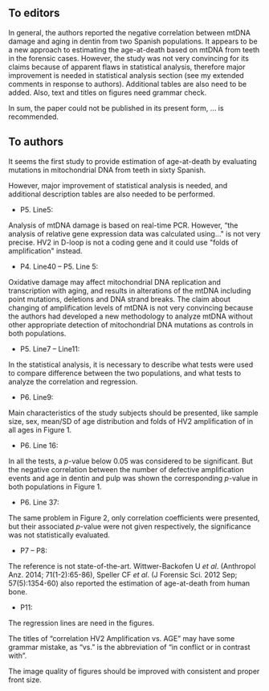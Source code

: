 ## To editors

In general, the authors reported the negative correlation between mtDNA damage and aging in dentin from two Spanish populations. It appears to be a new approach to estimating the age-at-death based on mtDNA from teeth in the forensic cases. However, the study was not very convincing for its claims because of apparent flaws in statistical analysis, therefore major improvement is needed in statistical analysis section (see my extended comments in response to authors). Additional tables are also need to be added. Also, text and titles on figures need grammar check. 

In sum, the paper could not be published in its present form, ... is recommended. 


## To authors

It seems the first study to provide estimation of age-at-death by evaluating mutations in mitochondrial DNA from teeth in sixty Spanish. 

However, major improvement of statistical analysis is needed, and additional description tables are also needed to be performed. 

- P5. Line5: 

Analysis of mtDNA damage is based on real-time PCR. However, “the analysis of relative gene expression data was calculated using..." is not very precise. HV2 in D-loop is not a coding gene and it could use "folds of amplification" instead.

- P4. Line40 – P5. Line 5:

Oxidative damage may affect mitochondrial DNA replication and transcription with aging, and results in alterations of the mtDNA including point mutations, deletions and DNA strand breaks. The claim about changing of amplification levels of mtDNA is not very convincing because the authors had developed a new methodology to analyze mtDNA without other appropriate detection of mitochondrial DNA mutations as controls in both populations.

- P5. Line7 – Line11:

In the statistical analysis, it is necessary to describe what tests were used to compare difference between the two populations, and what tests to analyze the correlation and regression.

- P6. Line9:

Main characteristics of the study subjects should be presented, like sample size, sex, mean/SD of age distribution and folds of HV2 amplification of in all ages in Figure 1.

- P6. Line 16:

In all the tests, a *p*-value below 0.05 was considered to be significant. But the negative correlation between the number of defective amplification events and age in dentin and pulp was shown the corresponding *p*-value in both populations in Figure 1. 

- P6. Line 37:

The same problem in Figure 2, only correlation coefficients were presented, but their associated *p*-value were not given respectively, the significance was not statistically evaluated.

- P7 – P8:

The reference is not state-of-the-art. Wittwer-Backofen U *et al*. (Anthropol Anz. 2014; 71(1-2):65-86), Speller CF *et al*. (J Forensic Sci. 2012 Sep; 57(5):1354-60) also reported the estimation of age-at-death from human bone.

- P11:

The regression lines are need in the figures. 

The titles of “correlation HV2 Amplification vs. AGE” may have some grammar mistake, as “vs.” is the abbreviation of “in conflict or in contrast with”.

The image quality of figures should be improved with consistent and proper front size.
